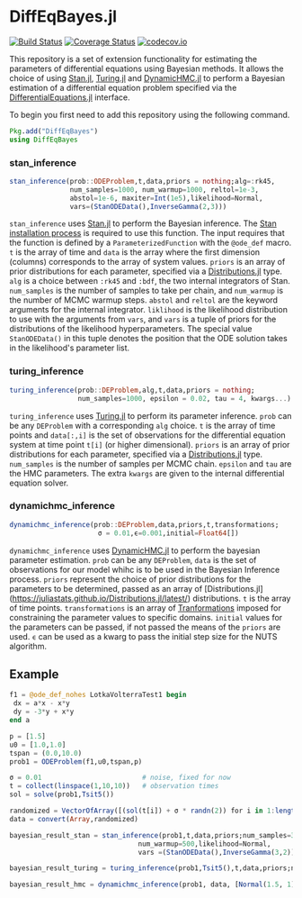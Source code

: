 # DiffEqBayes.jl

[![Build Status](https://travis-ci.org/JuliaDiffEq/DiffEqBayes.jl.svg?branch=master)](https://travis-ci.org/JuliaDiffEq/DiffEqBayes.jl)
[![Coverage Status](https://coveralls.io/repos/JuliaDiffEq/DiffEqBayes.jl/badge.svg?branch=master&service=github)](https://coveralls.io/github/JuliaDiffEq/DiffEqBayes.jl?branch=master)
[![codecov.io](http://codecov.io/github/JuliaDiffEq/DiffEqBayes.jl/coverage.svg?branch=master)](http://codecov.io/github/JuliaDiffEq/DiffEqBayes.jl?branch=master)

This repository is a set of extension functionality for estimating the parameters of differential equations using Bayesian methods. It allows the choice of using [Stan.jl](https://github.com/goedman/Stan.jl), [Turing.jl](https://github.com/yebai/Turing.jl) and [DynamicHMC.jl](https://github.com/tpapp/DynamicHMC.jl) to perform a Bayesian estimation of a differential equation problem specified via the [DifferentialEquations.jl](https://github.com/JuliaDiffEq/DifferentialEquations.jl) interface. 

To begin you first need to add this repository using the following command.
```julia
Pkg.add("DiffEqBayes")
using DiffEqBayes
``` 

### stan_inference

```julia
stan_inference(prob::ODEProblem,t,data,priors = nothing;alg=:rk45,
               num_samples=1000, num_warmup=1000, reltol=1e-3,
               abstol=1e-6, maxiter=Int(1e5),likelihood=Normal,
               vars=(StanODEData(),InverseGamma(2,3)))
```

`stan_inference` uses [Stan.jl](http://goedman.github.io/Stan.jl/latest/INTRO.html)
to perform the Bayesian inference. The
[Stan installation process](http://goedman.github.io/Stan.jl/latest/INSTALLATION.html)
is required to use this function. The input requires that the function is defined
by a `ParameterizedFunction` with the `@ode_def` macro. `t` is the array of time
and `data` is the array where the first dimension (columns) corresponds to the
array of system values. `priors` is an array of prior distributions for each
parameter, specified via a [Distributions.jl](https://juliastats.github.io/Distributions.jl/latest/)
type. `alg` is a choice between `:rk45` and `:bdf`, the two internal integrators
of Stan. `num_samples` is the number of samples to take per chain, and `num_warmup`
is the number of MCMC warmup steps. `abstol` and `reltol` are the keyword
arguments for the internal integrator. `liklihood` is the likelihood distribution
to use with the arguments from `vars`, and `vars` is a tuple of priors for the
distributions of the likelihood hyperparameters. The special value `StanODEData()`
in this tuple denotes the position that the ODE solution takes in the likelihood's
parameter list.

### turing_inference

```julia
turing_inference(prob::DEProblem,alg,t,data,priors = nothing;
                 num_samples=1000, epsilon = 0.02, tau = 4, kwargs...)
```

`turing_inference` uses [Turing.jl](https://github.com/yebai/Turing.jl) to
perform its parameter inference. `prob` can be any `DEProblem` with a corresponding
`alg` choice. `t` is the array of time points and `data[:,i]` is the set of
observations for the differential equation system at time point `t[i]` (or higher
dimensional). `priors` is an array of prior distributions for each
parameter, specified via a
[Distributions.jl](https://juliastats.github.io/Distributions.jl/latest/)
type. `num_samples` is the number of samples per MCMC chain. `epsilon` and `tau`
are the HMC parameters. The extra `kwargs` are given to the internal differential
equation solver.

### dynamichmc_inference

```julia
dynamichmc_inference(prob::DEProblem,data,priors,t,transformations;
                      σ = 0.01,ϵ=0.001,initial=Float64[])
```

`dynamichmc_inference` uses [DynamicHMC.jl](https://github.com/tpapp/DynamicHMC.jl) to 
 perform the bayesian parameter estimation. `prob` can be any `DEProblem`, `data` is the set 
 of observations for our model whihc is to be used in the Bayesian Inference process. `priors` represent the 
 choice of prior distributions for the parameters to be determined, passed as an array of [Distributions.jl]
 (https://juliastats.github.io/Distributions.jl/latest/) distributions. `t` is the array of time points. `transformations`
 is an array of [Tranformations](https://github.com/tpapp/ContinuousTransformations.jl) imposed for constraining the 
 parameter values to specific domains. `initial` values for the parameters can be passed, if not passed the means of the
 `priors` are used. `ϵ` can be used as a kwarg to pass the initial step size for the NUTS algorithm.

 ## Example

 ```julia
 f1 = @ode_def_nohes LotkaVolterraTest1 begin
  dx = a*x - x*y
  dy = -3*y + x*y
 end a

 p = [1.5]
 u0 = [1.0,1.0]
 tspan = (0.0,10.0)
 prob1 = ODEProblem(f1,u0,tspan,p)

 σ = 0.01                         # noise, fixed for now
 t = collect(linspace(1,10,10))   # observation times
 sol = solve(prob1,Tsit5())

 randomized = VectorOfArray([(sol(t[i]) + σ * randn(2)) for i in 1:length(t)])
 data = convert(Array,randomized)

 bayesian_result_stan = stan_inference(prob1,t,data,priors;num_samples=300,
                                 num_warmup=500,likelihood=Normal,
                                 vars =(StanODEData(),InverseGamma(3,2))) 

 bayesian_result_turing = turing_inference(prob1,Tsit5(),t,data,priors;num_samples=500)

 bayesian_result_hmc = dynamichmc_inference(prob1, data, [Normal(1.5, 1)], t, [bridge(ℝ, ℝ⁺, )])
 ```